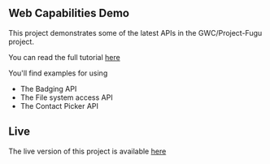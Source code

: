 ## Web Capabilities Demo

This project demonstrates some of the latest APIs in the GWC/Project-Fugu project.

You can read the full tutorial [here](https://blog.logrocket.com/bridging-the-native-app-gap-with-project-fugu/)

You'll find examples for using
- The Badging API
- The File system access API
- The Contact Picker API

## Live

The live version of this project is available [here](https://project-fugu.netlify.app/)
